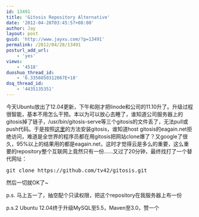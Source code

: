 ```yaml
---
id: 13491
title: 'Gitosis Repository Alternative'
date: '2012-04-28T03:45:57+08:00'
author: Jay
layout: post
guid: 'http://www.jayxu.com/?p=13491'
permalink: /2012/04/28/13491
posturl_add_url:
    - 'yes'
views:
    - '4518'
duoshuo_thread_id:
    - '6.3356050312067E+18'
dsq_thread_id:
    - '4435135351'
---
```


今天Ubuntu放出了12.04更新，下午和刚才把linode和公司的11.10升了。升级过程很智能，基本不用怎么干预。本以为可以放心去睡了，谁知道公司服务器上的gitosis掉了链子，/usr/bin/gitosis-serve等三个gitosis的文件丢了，无法pull或push代码。于是按照<a href="http://progit.org/book/zh/ch4-7.html" target="_blank">这里</a>的方法安装gitosis，谁知道host gitosis的eagain.net拒绝访问，难道是全世界的程序员都在用gitosis把网站clone爆了？又google了很久，95%以上的结果用的都是eagain.net，这时才觉得云是多么的重要，这么重要的repository整个互联网上竟然只有一份……又过了20分钟，最终找打了一个替代网址：
<pre lang="bash">git clone https://github.com/tv42/gitosis.git</pre>
然后一切就OK了~

p.s. 马上五一了，抽空配个只读权限，把这个repository在我服务器上布一份

p.s.2 Ubuntu 12.04终于升级MySQL至5.5，Maven至3.0，赞一个